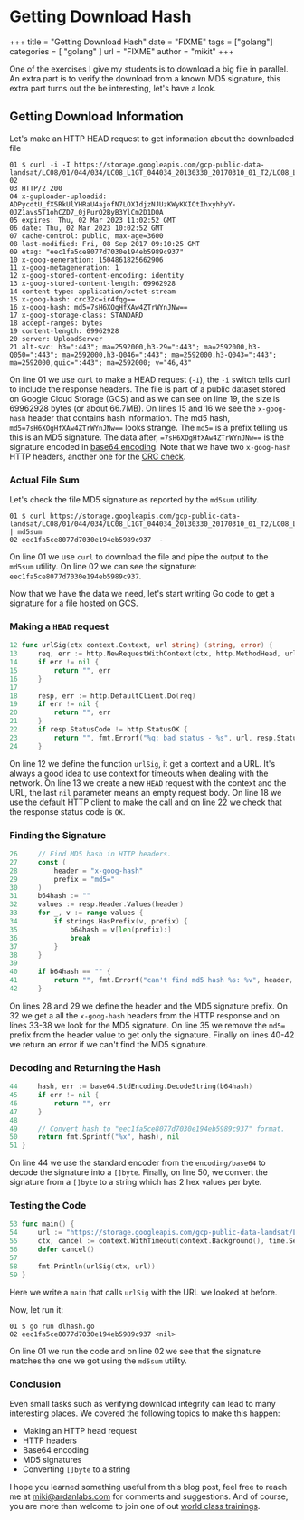 # Getting Download Hash
+++
title = "Getting Download Hash"
date = "FIXME"
tags = ["golang"]
categories = [ "golang" ]
url = "FIXME"
author = "mikit"
+++

One of the exercises I give my students is to download a big file in parallel.
An extra part is to verify the download from a known MD5 signature, this extra part turns out the be interesting, let's have a look.

## Getting Download Information

Let's make an HTTP HEAD request to get information about the downloaded file

```
01 $ curl -i -I https://storage.googleapis.com/gcp-public-data-landsat/LC08/01/044/034/LC08_L1GT_044034_20130330_20170310_01_T2/LC08_L1GT_044034_20130330_20170310_01_T2_B2.TIF
02 
03 HTTP/2 200 
04 x-guploader-uploadid: ADPycdtU_fX5RkUlYHRaU4ajofN7LOXIdjzNJUzKWyKKIOtIhxyhhyY-0JZ1avs5T1ohCZD7_0jPurQ2ByB3YlCm2D1D0A
05 expires: Thu, 02 Mar 2023 11:02:52 GMT
06 date: Thu, 02 Mar 2023 10:02:52 GMT
07 cache-control: public, max-age=3600
08 last-modified: Fri, 08 Sep 2017 09:10:25 GMT
09 etag: "eec1fa5ce8077d7030e194eb5989c937"
10 x-goog-generation: 1504861825662906
11 x-goog-metageneration: 1
12 x-goog-stored-content-encoding: identity
13 x-goog-stored-content-length: 69962928
14 content-type: application/octet-stream
15 x-goog-hash: crc32c=ir4fqg==
16 x-goog-hash: md5=7sH6XOgHfXAw4ZTrWYnJNw==
17 x-goog-storage-class: STANDARD
18 accept-ranges: bytes
19 content-length: 69962928
20 server: UploadServer
21 alt-svc: h3=":443"; ma=2592000,h3-29=":443"; ma=2592000,h3-Q050=":443"; ma=2592000,h3-Q046=":443"; ma=2592000,h3-Q043=":443"; ma=2592000,quic=":443"; ma=2592000; v="46,43"
```

On line 01 we use `curl` to make a HEAD request (`-I`), the `-i` switch tells curl to include the response headers.
The file is part of a public dataset stored on Google Cloud Storage (GCS) and as we can see on line 19, the size is 69962928 bytes (or about 66.7MB).
On lines 15 and 16 we see the `x-goog-hash` header that contains hash information.
The md5 hash, `md5=7sH6XOgHfXAw4ZTrWYnJNw==` looks strange.
The `md5=` is a prefix telling us this is an MD5 signature. The data after, `=7sH6XOgHfXAw4ZTrWYnJNw==` is the signature encoded in [base64 encoding](https://en.wikipedia.org/wiki/Base64).
Note that we have two `x-goog-hash` HTTP headers, another one for the [CRC check](https://en.wikipedia.org/wiki/Cyclic_redundancy_check).

### Actual File Sum

Let's check the file MD5 signature as reported by the `md5sum` utility.

```
01 $ curl https://storage.googleapis.com/gcp-public-data-landsat/LC08/01/044/034/LC08_L1GT_044034_20130330_20170310_01_T2/LC08_L1GT_044034_20130330_20170310_01_T2_B2.TIF | md5sum
02 eec1fa5ce8077d7030e194eb5989c937  -
```

On line 01 we use `curl` to download the file and pipe the output to the `md5sum` utility.
On line 02 we can see the signature: `eec1fa5ce8077d7030e194eb5989c937`.

Now that we have the data we need, let's start writing Go code to get a signature for a file hosted on GCS.

### Making a `HEAD` request

```go
12 func urlSig(ctx context.Context, url string) (string, error) {
13     req, err := http.NewRequestWithContext(ctx, http.MethodHead, url, nil)
14     if err != nil {
15         return "", err
16     }
17 
18     resp, err := http.DefaultClient.Do(req)
19     if err != nil {
20         return "", err
21     }
22     if resp.StatusCode != http.StatusOK {
23         return "", fmt.Errorf("%q: bad status - %s", url, resp.Status)
24     }
```

On line 12 we define the function `urlSig`, it get a context and a URL.
It's always a good idea to use context for timeouts when dealing with the network.
On line 13 we create a new `HEAD` request with the context and the URL, the last `nil` parameter means an empty request body.
On line 18 we use the default HTTP client to make the call and on line 22 we check that the response status code is `OK`.

### Finding the Signature

```go
26     // Find MD5 hash in HTTP headers.
27     const (
28         header = "x-goog-hash"
29         prefix = "md5="
30     )
31     b64hash := ""
32     values := resp.Header.Values(header)
33     for _, v := range values {
34         if strings.HasPrefix(v, prefix) {
35             b64hash = v[len(prefix):]
36             break
37         }
38     }
39 
40     if b64hash == "" {
41         return "", fmt.Errorf("can't find md5 hash %s: %v", header, values)
42     }
```

On lines 28 and 29 we define the header and the MD5 signature prefix.
On 32 we get a all the `x-goog-hash` headers from the HTTP response and on lines 33-38 we look for the MD5 signature.
On line 35 we remove the `md5=` prefix from the header value to get only the signature.
Finally on lines 40-42 we return an error if we can't find the MD5 signature.

### Decoding and Returning the Hash

```go
44     hash, err := base64.StdEncoding.DecodeString(b64hash)
45     if err != nil {
46         return "", err
47     }
48 
49     // Convert hash to "eec1fa5ce8077d7030e194eb5989c937" format.
50     return fmt.Sprintf("%x", hash), nil
51 }
```

On line 44 we use the standard encoder from the `encoding/base64` to decode the signature into a `[]byte`.
Finally, on line 50, we convert the signature from a `[]byte` to a string which has 2 hex values per byte.

### Testing the Code

```go
53 func main() {
54     url := "https://storage.googleapis.com/gcp-public-data-landsat/LC08/01/044/034/LC08_L1GT_044034_20130330_20170310_01_T2/LC08_L1GT_044034_20130330_20170310_01_T2_B2.TIF"
55     ctx, cancel := context.WithTimeout(context.Background(), time.Second)
56     defer cancel()
57 
58     fmt.Println(urlSig(ctx, url))
59 }
```

Here we write a `main` that calls `urlSig` with the URL we looked at before.

Now, let run it:

```
01 $ go run dlhash.go 
02 eec1fa5ce8077d7030e194eb5989c937 <nil>
```

On line 01 we run the code and on line 02 we see that the signature matches the one we got using the `md5sum` utility.


### Conclusion

Even small tasks such as verifying download integrity can lead to many interesting places.
We covered the following topics to make this happen:
- Making an HTTP head request
- HTTP headers
- Base64 encoding
- MD5 signatures
- Converting `[]byte` to a string

I hope you learned something useful from this blog post, feel free to reach me at miki@ardanlabs.com for comments and suggestions.
And of course, you are more than welcome to join one of out [world class trainings](https://www.ardanlabs.com/training/).
